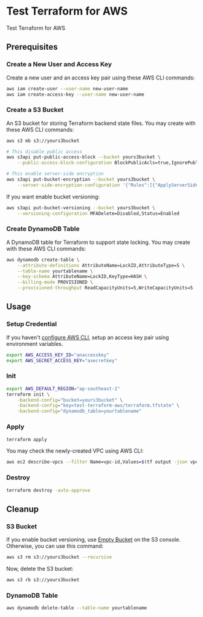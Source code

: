 # Test Terraform for AWS

Test Terraform for AWS

## Prerequisites

### Create a New User and Access Key

Create a new user and an access key pair using these AWS CLI commands:

```sh
aws iam create-user --user-name new-user-name
aws iam create-access-key --user-name new-user-name
```

### Create a S3 Bucket

An S3 bucket for storing Terraform backend state files. You may create with these AWS CLI commands:

```sh
aws s3 mb s3://yours3bucket

# This disable public access
aws s3api put-public-access-block --bucket yours3bucket \
    --public-access-block-configuration BlockPublicAcls=true,IgnorePublicAcls=true,BlockPublicPolicy=true,RestrictPublicBuckets=true

# This enable server-side encryption
aws s3api put-bucket-encryption --bucket yours3bucket \
    --server-side-encryption-configuration '{"Rules":[{"ApplyServerSideEncryptionByDefault":{"SSEAlgorithm":"AES256"},"BucketKeyEnabled":true}]}'
```

If you want enable bucket versioning:

```sh
aws s3api put-bucket-versioning --bucket yours3bucket \
    --versioning-configuration MFADelete=Disabled,Status=Enabled
```

### Create DynamoDB Table

A DynamoDB table for Terraform to support state locking. You may create with these AWS CLI commands:

```sh
aws dynamodb create-table \
    --attribute-definitions AttributeName=LockID,AttributeType=S \
    --table-name yourtablename \
    --key-schema AttributeName=LockID,KeyType=HASH \
    --billing-mode PROVISIONED \
    --provisioned-throughput ReadCapacityUnits=5,WriteCapacityUnits=5
```

## Usage

### Setup Credential

If you haven't [configure AWS CLI](https://docs.aws.amazon.com/cli/latest/userguide/cli-configure-quickstart.html), setup an access key pair using environment variables.

```sh
export AWS_ACCESS_KEY_ID="anaccesskey"
export AWS_SECRET_ACCESS_KEY="asecretkey"
```

### Init

```sh
export AWS_DEFAULT_REGION="ap-southeast-1"
terraform init \
    -backend-config="bucket=yours3bucket" \
    -backend-config="key=test-terraform-aws/terraform.tfstate" \
    -backend-config="dynamodb_table=yourtablename"
```

### Apply

```sh
terraform apply
```

You may check the newly-created VPC using AWS CLI:

```sh
aws ec2 describe-vpcs --filter Name=vpc-id,Values=$(tf output -json vpc | jq -r ".id")
```

### Destroy

```sh
terraform destroy -auto-approve
```

## Cleanup

### S3 Bucket

If you enable bucket versioning, use [Empty Bucket](https://docs.aws.amazon.com/AmazonS3/latest/userguide/empty-bucket.html) on the S3 console. Otherwise, you can use this command:

```sh
aws s3 rm s3://yours3bucket --recursive
```

Now, delete the S3 bucket:

```sh
aws s3 rb s3://yours3bucket
```

### DynamoDB Table

```sh
aws dynamodb delete-table --table-name yourtablename
```
